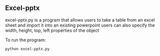 ## Excel-pptx

excel-pptx.py is a program that allows users to take a table from an excel sheet and import it into an existing powerpoint
users can also specify the width, height, top, left properties of the object

To run the program:

```sh
python excel-pptx.py
```
